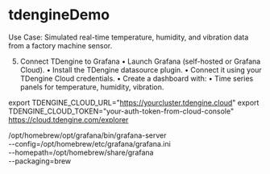 # tdengineDemo

Use Case: Simulated real-time temperature, humidity, and vibration data from a factory machine sensor.

5. Connect TDengine to Grafana
   • Launch Grafana (self-hosted or Grafana Cloud).
   • Install the TDengine datasource plugin.
   • Connect it using your TDengine Cloud credentials.
   • Create a dashboard with:
   • Time series panels for temperature, humidity, vibration.

export TDENGINE_CLOUD_URL="https://yourcluster.tdengine.cloud"
export TDENGINE_CLOUD_TOKEN="your-auth-token-from-cloud-console"
https://cloud.tdengine.com/explorer

/opt/homebrew/opt/grafana/bin/grafana-server \
 --config=/opt/homebrew/etc/grafana/grafana.ini \
 --homepath=/opt/homebrew/share/grafana \
 --packaging=brew
